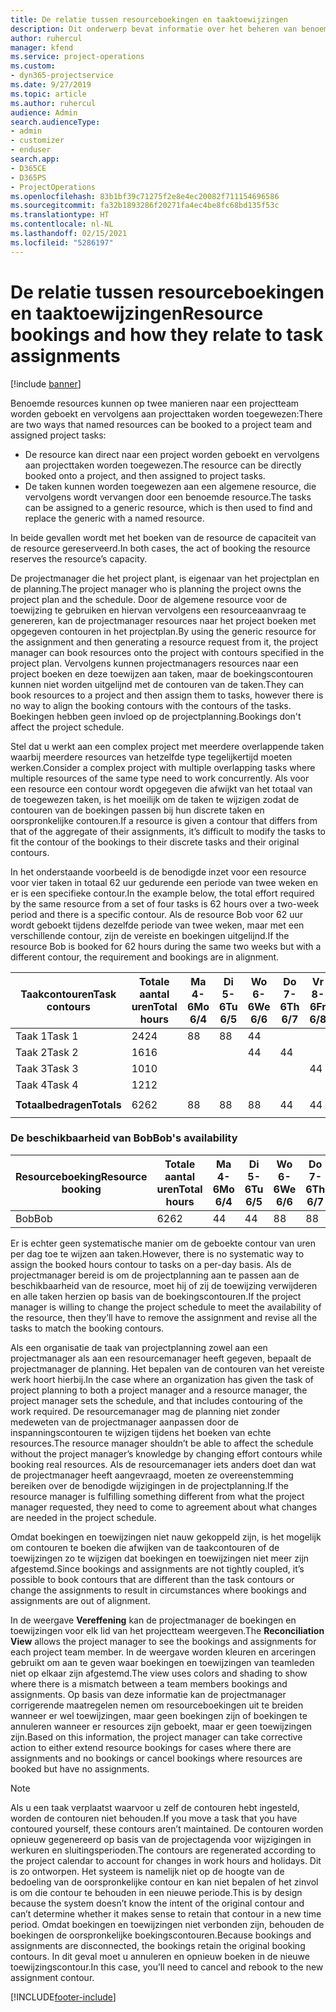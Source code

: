 ```yaml
---
title: De relatie tussen resourceboekingen en taaktoewijzingen
description: Dit onderwerp bevat informatie over het beheren van benoemde resources, resourceboekingen en taaktoewijzingen, en hoe deze betrekking hebben op elkaar.
author: ruhercul
manager: kfend
ms.service: project-operations
ms.custom:
- dyn365-projectservice
ms.date: 9/27/2019
ms.topic: article
ms.author: ruhercul
audience: Admin
search.audienceType:
- admin
- customizer
- enduser
search.app:
- D365CE
- D365PS
- ProjectOperations
ms.openlocfilehash: 83b1bf39c71275f2e8e4ec20082f711154696586
ms.sourcegitcommit: fa32b1893286f20271fa4ec4be8fc68bd135f53c
ms.translationtype: HT
ms.contentlocale: nl-NL
ms.lasthandoff: 02/15/2021
ms.locfileid: "5286197"
---
```

# <a name="resource-bookings-and-how-they-relate-to-task-assignments"></a><span data-ttu-id="b394d-103">De relatie tussen resourceboekingen en taaktoewijzingen</span><span class="sxs-lookup"><span data-stu-id="b394d-103">Resource bookings and how they relate to task assignments</span></span>

[!include [banner](../includes/psa-now-project-operations.md)]

<span data-ttu-id="b394d-104">Benoemde resources kunnen op twee manieren naar een projectteam worden geboekt en vervolgens aan projecttaken worden toegewezen:</span><span class="sxs-lookup"><span data-stu-id="b394d-104">There are two ways that named resources can be booked to a project team and assigned project tasks:</span></span>

- <span data-ttu-id="b394d-105">De resource kan direct naar een project worden geboekt en vervolgens aan projecttaken worden toegewezen.</span><span class="sxs-lookup"><span data-stu-id="b394d-105">The resource can be directly booked onto a project, and then assigned to project tasks.</span></span>
- <span data-ttu-id="b394d-106">De taken kunnen worden toegewezen aan een algemene resource, die vervolgens wordt vervangen door een benoemde resource.</span><span class="sxs-lookup"><span data-stu-id="b394d-106">The tasks can be assigned to a generic resource, which is then used to find and replace the generic with a named resource.</span></span> 

<span data-ttu-id="b394d-107">In beide gevallen wordt met het boeken van de resource de capaciteit van de resource gereserveerd.</span><span class="sxs-lookup"><span data-stu-id="b394d-107">In both cases, the act of booking the resource reserves the resource’s capacity.</span></span>

<span data-ttu-id="b394d-108">De projectmanager die het project plant, is eigenaar van het projectplan en de planning.</span><span class="sxs-lookup"><span data-stu-id="b394d-108">The project manager who is planning the project owns the project plan and the schedule.</span></span> <span data-ttu-id="b394d-109">Door de algemene resource voor de toewijzing te gebruiken en hiervan vervolgens een resourceaanvraag te genereren, kan de projectmanager resources naar het project boeken met opgegeven contouren in het projectplan.</span><span class="sxs-lookup"><span data-stu-id="b394d-109">By using the generic resource for the assignment and then generating a resource request from it, the project manager can book resources onto the project with contours specified in the project plan.</span></span> <span data-ttu-id="b394d-110">Vervolgens kunnen projectmanagers resources naar een project boeken en deze toewijzen aan taken, maar de boekingscontouren kunnen niet worden uitgelijnd met de contouren van de taken.</span><span class="sxs-lookup"><span data-stu-id="b394d-110">They can book resources to a project and then assign them to tasks, however there is no way to align the booking contours with the contours of the tasks.</span></span> <span data-ttu-id="b394d-111">Boekingen hebben geen invloed op de projectplanning.</span><span class="sxs-lookup"><span data-stu-id="b394d-111">Bookings don't affect the project schedule.</span></span>

<span data-ttu-id="b394d-112">Stel dat u werkt aan een complex project met meerdere overlappende taken waarbij meerdere resources van hetzelfde type tegelijkertijd moeten werken.</span><span class="sxs-lookup"><span data-stu-id="b394d-112">Consider a complex project with multiple overlapping tasks where multiple resources of the same type need to work concurrently.</span></span> <span data-ttu-id="b394d-113">Als voor een resource een contour wordt opgegeven die afwijkt van het totaal van de toegewezen taken, is het moeilijk om de taken te wijzigen zodat de contouren van de boekingen passen bij hun discrete taken en oorspronkelijke contouren.</span><span class="sxs-lookup"><span data-stu-id="b394d-113">If a resource is given a contour that differs from that of the aggregate of their assignments, it’s difficult to modify the tasks to fit the contour of the bookings to their discrete tasks and their original contours.</span></span>

<span data-ttu-id="b394d-114">In het onderstaande voorbeeld is de benodigde inzet voor een resource voor vier taken in totaal 62 uur gedurende een periode van twee weken en er is een specifieke contour.</span><span class="sxs-lookup"><span data-stu-id="b394d-114">In the example below, the total effort required by the same resource from a set of four tasks is 62 hours over a two-week period and there is a specific contour.</span></span> <span data-ttu-id="b394d-115">Als de resource Bob voor 62 uur wordt geboekt tijdens dezelfde periode van twee weken, maar met een verschillende contour, zijn de vereiste en boekingen uitgelijnd.</span><span class="sxs-lookup"><span data-stu-id="b394d-115">If the resource Bob is booked for 62 hours during the same two weeks but with a different contour, the requirement and bookings are in alignment.</span></span>

| <span data-ttu-id="b394d-116">**Taakcontouren**</span><span class="sxs-lookup"><span data-stu-id="b394d-116">**Task contours**</span></span>    | <span data-ttu-id="b394d-117">**Totale aantal uren**</span><span class="sxs-lookup"><span data-stu-id="b394d-117">**Total hours**</span></span> | <span data-ttu-id="b394d-118">Ma 4-6</span><span class="sxs-lookup"><span data-stu-id="b394d-118">Mo 6/4</span></span> | <span data-ttu-id="b394d-119">Di 5-6</span><span class="sxs-lookup"><span data-stu-id="b394d-119">Tu 6/5</span></span> | <span data-ttu-id="b394d-120">Wo 6-6</span><span class="sxs-lookup"><span data-stu-id="b394d-120">We 6/6</span></span> | <span data-ttu-id="b394d-121">Do 7-6</span><span class="sxs-lookup"><span data-stu-id="b394d-121">Th 6/7</span></span> | <span data-ttu-id="b394d-122">Vr 8-6</span><span class="sxs-lookup"><span data-stu-id="b394d-122">Fr 6/8</span></span> | <span data-ttu-id="b394d-123">Za 9-6</span><span class="sxs-lookup"><span data-stu-id="b394d-123">Sa 6/9</span></span> | <span data-ttu-id="b394d-124">Zo 10-6</span><span class="sxs-lookup"><span data-stu-id="b394d-124">Su 6/10</span></span> | <span data-ttu-id="b394d-125">Ma 11-6</span><span class="sxs-lookup"><span data-stu-id="b394d-125">Mo 6/11</span></span> | <span data-ttu-id="b394d-126">Di 12-6</span><span class="sxs-lookup"><span data-stu-id="b394d-126">Tu 6/12</span></span> | <span data-ttu-id="b394d-127">Wo 13-6</span><span class="sxs-lookup"><span data-stu-id="b394d-127">We 6/13</span></span> | <span data-ttu-id="b394d-128">Do 14-6</span><span class="sxs-lookup"><span data-stu-id="b394d-128">Th 6/14</span></span> | <span data-ttu-id="b394d-129">Vr 15-6</span><span class="sxs-lookup"><span data-stu-id="b394d-129">Fr 6/15</span></span> |
|----------------------|-----------------|--------|--------|--------|--------|--------|--------|---------|---------|---------|---------|---------|---------|
| <span data-ttu-id="b394d-130">Taak 1</span><span class="sxs-lookup"><span data-stu-id="b394d-130">Task 1</span></span>               | <span data-ttu-id="b394d-131">24</span><span class="sxs-lookup"><span data-stu-id="b394d-131">24</span></span>              | <span data-ttu-id="b394d-132">8</span><span class="sxs-lookup"><span data-stu-id="b394d-132">8</span></span>      | <span data-ttu-id="b394d-133">8</span><span class="sxs-lookup"><span data-stu-id="b394d-133">8</span></span>      | <span data-ttu-id="b394d-134">4</span><span class="sxs-lookup"><span data-stu-id="b394d-134">4</span></span>      |        |        |        |         |         |         | <span data-ttu-id="b394d-135">4</span><span class="sxs-lookup"><span data-stu-id="b394d-135">4</span></span>       |         |         |
| <span data-ttu-id="b394d-136">Taak 2</span><span class="sxs-lookup"><span data-stu-id="b394d-136">Task 2</span></span>               | <span data-ttu-id="b394d-137">16</span><span class="sxs-lookup"><span data-stu-id="b394d-137">16</span></span>              |        |        | <span data-ttu-id="b394d-138">4</span><span class="sxs-lookup"><span data-stu-id="b394d-138">4</span></span>      | <span data-ttu-id="b394d-139">4</span><span class="sxs-lookup"><span data-stu-id="b394d-139">4</span></span>      |        |        |         | <span data-ttu-id="b394d-140">8</span><span class="sxs-lookup"><span data-stu-id="b394d-140">8</span></span>       |         |         |         |         |
| <span data-ttu-id="b394d-141">Taak 3</span><span class="sxs-lookup"><span data-stu-id="b394d-141">Task 3</span></span>               | <span data-ttu-id="b394d-142">10</span><span class="sxs-lookup"><span data-stu-id="b394d-142">10</span></span>              |        |        |        |        | <span data-ttu-id="b394d-143">4</span><span class="sxs-lookup"><span data-stu-id="b394d-143">4</span></span>      |        |         |         | <span data-ttu-id="b394d-144">4</span><span class="sxs-lookup"><span data-stu-id="b394d-144">4</span></span>       |         | <span data-ttu-id="b394d-145">2</span><span class="sxs-lookup"><span data-stu-id="b394d-145">2</span></span>       |         |
| <span data-ttu-id="b394d-146">Taak 4</span><span class="sxs-lookup"><span data-stu-id="b394d-146">Task 4</span></span>               | <span data-ttu-id="b394d-147">12</span><span class="sxs-lookup"><span data-stu-id="b394d-147">12</span></span>              |        |        |        |        |        |        |         |         |         | <span data-ttu-id="b394d-148">4</span><span class="sxs-lookup"><span data-stu-id="b394d-148">4</span></span>       |         | <span data-ttu-id="b394d-149">8</span><span class="sxs-lookup"><span data-stu-id="b394d-149">8</span></span>       |
|                      |                 |        |        |        |        |        |        |         |         |         |         |         |         |
| <span data-ttu-id="b394d-150">**Totaalbedragen**</span><span class="sxs-lookup"><span data-stu-id="b394d-150">**Totals**</span></span>           | <span data-ttu-id="b394d-151">62</span><span class="sxs-lookup"><span data-stu-id="b394d-151">62</span></span>              | <span data-ttu-id="b394d-152">8</span><span class="sxs-lookup"><span data-stu-id="b394d-152">8</span></span>      | <span data-ttu-id="b394d-153">8</span><span class="sxs-lookup"><span data-stu-id="b394d-153">8</span></span>      | <span data-ttu-id="b394d-154">8</span><span class="sxs-lookup"><span data-stu-id="b394d-154">8</span></span>      | <span data-ttu-id="b394d-155">4</span><span class="sxs-lookup"><span data-stu-id="b394d-155">4</span></span>      | <span data-ttu-id="b394d-156">4</span><span class="sxs-lookup"><span data-stu-id="b394d-156">4</span></span>      |        |         | <span data-ttu-id="b394d-157">8</span><span class="sxs-lookup"><span data-stu-id="b394d-157">8</span></span>       | <span data-ttu-id="b394d-158">4</span><span class="sxs-lookup"><span data-stu-id="b394d-158">4</span></span>       | <span data-ttu-id="b394d-159">8</span><span class="sxs-lookup"><span data-stu-id="b394d-159">8</span></span>       | <span data-ttu-id="b394d-160">2</span><span class="sxs-lookup"><span data-stu-id="b394d-160">2</span></span>       | <span data-ttu-id="b394d-161">8</span><span class="sxs-lookup"><span data-stu-id="b394d-161">8</span></span>       |
|                      |                 |        |        |        |        |        |        |         |         |         |         |

### <a name="bobs-availability"></a><span data-ttu-id="b394d-162">De beschikbaarheid van Bob</span><span class="sxs-lookup"><span data-stu-id="b394d-162">Bob's availability</span></span>
| <span data-ttu-id="b394d-163">**Resourceboeking**</span><span class="sxs-lookup"><span data-stu-id="b394d-163">**Resource   booking**</span></span> | <span data-ttu-id="b394d-164">**Totale aantal uren**</span><span class="sxs-lookup"><span data-stu-id="b394d-164">**Total hours**</span></span> | <span data-ttu-id="b394d-165">Ma 4-6</span><span class="sxs-lookup"><span data-stu-id="b394d-165">Mo 6/4</span></span> | <span data-ttu-id="b394d-166">Di 5-6</span><span class="sxs-lookup"><span data-stu-id="b394d-166">Tu 6/5</span></span> | <span data-ttu-id="b394d-167">Wo 6-6</span><span class="sxs-lookup"><span data-stu-id="b394d-167">We 6/6</span></span> | <span data-ttu-id="b394d-168">Do 7-6</span><span class="sxs-lookup"><span data-stu-id="b394d-168">Th 6/7</span></span> | <span data-ttu-id="b394d-169">Vr 8-6</span><span class="sxs-lookup"><span data-stu-id="b394d-169">Fr 6/8</span></span> | <span data-ttu-id="b394d-170">Za 9-6</span><span class="sxs-lookup"><span data-stu-id="b394d-170">Sa 6/9</span></span> | <span data-ttu-id="b394d-171">Zo 10-6</span><span class="sxs-lookup"><span data-stu-id="b394d-171">Su 6/10</span></span> | <span data-ttu-id="b394d-172">Ma 11-6</span><span class="sxs-lookup"><span data-stu-id="b394d-172">Mo 6/11</span></span> | <span data-ttu-id="b394d-173">Di 12-6</span><span class="sxs-lookup"><span data-stu-id="b394d-173">Tu 6/12</span></span> | <span data-ttu-id="b394d-174">Wo 13-6</span><span class="sxs-lookup"><span data-stu-id="b394d-174">We 6/13</span></span> | <span data-ttu-id="b394d-175">Do 14-6</span><span class="sxs-lookup"><span data-stu-id="b394d-175">Th 6/14</span></span> | <span data-ttu-id="b394d-176">Vr 15-6</span><span class="sxs-lookup"><span data-stu-id="b394d-176">Fr 6/15</span></span> |
|------------------------|-----------------|--------|--------|--------|--------|--------|--------|---------|---------|---------|---------|---------|---------|
| <span data-ttu-id="b394d-177">Bob</span><span class="sxs-lookup"><span data-stu-id="b394d-177">Bob</span></span>                    | <span data-ttu-id="b394d-178">62</span><span class="sxs-lookup"><span data-stu-id="b394d-178">62</span></span>              | <span data-ttu-id="b394d-179">4</span><span class="sxs-lookup"><span data-stu-id="b394d-179">4</span></span>      | <span data-ttu-id="b394d-180">4</span><span class="sxs-lookup"><span data-stu-id="b394d-180">4</span></span>      | <span data-ttu-id="b394d-181">8</span><span class="sxs-lookup"><span data-stu-id="b394d-181">8</span></span>      | <span data-ttu-id="b394d-182">8</span><span class="sxs-lookup"><span data-stu-id="b394d-182">8</span></span>      | <span data-ttu-id="b394d-183">8</span><span class="sxs-lookup"><span data-stu-id="b394d-183">8</span></span>      |        |         | <span data-ttu-id="b394d-184">4</span><span class="sxs-lookup"><span data-stu-id="b394d-184">4</span></span>       | <span data-ttu-id="b394d-185">4</span><span class="sxs-lookup"><span data-stu-id="b394d-185">4</span></span>       | <span data-ttu-id="b394d-186">8</span><span class="sxs-lookup"><span data-stu-id="b394d-186">8</span></span>       | <span data-ttu-id="b394d-187">8</span><span class="sxs-lookup"><span data-stu-id="b394d-187">8</span></span>       | <span data-ttu-id="b394d-188">6</span><span class="sxs-lookup"><span data-stu-id="b394d-188">6</span></span>       |

<span data-ttu-id="b394d-189">Er is echter geen systematische manier om de geboekte contour van uren per dag toe te wijzen aan taken.</span><span class="sxs-lookup"><span data-stu-id="b394d-189">However, there is no systematic way to assign the booked hours contour to tasks on a per-day basis.</span></span> <span data-ttu-id="b394d-190">Als de projectmanager bereid is om de projectplanning aan te passen aan de beschikbaarheid van de resource, moet hij of zij de toewijzing verwijderen en alle taken herzien op basis van de boekingscontouren.</span><span class="sxs-lookup"><span data-stu-id="b394d-190">If the project manager is willing to change the project schedule to meet the availability of the resource, then they’ll have to remove the assignment and revise all the tasks to match the booking contours.</span></span>

<span data-ttu-id="b394d-191">Als een organisatie de taak van projectplanning zowel aan een projectmanager als aan een resourcemanager heeft gegeven, bepaalt de projectmanager de planning. Het bepalen van de contouren van het vereiste werk hoort hierbij.</span><span class="sxs-lookup"><span data-stu-id="b394d-191">In the case where an organization has given the task of project planning to both a project manager and a resource manager, the project manager sets the schedule, and that includes contouring of the work required.</span></span> <span data-ttu-id="b394d-192">De resourcemanager mag de planning niet zonder medeweten van de projectmanager aanpassen door de inspanningscontouren te wijzigen tijdens het boeken van echte resources.</span><span class="sxs-lookup"><span data-stu-id="b394d-192">The resource manager shouldn’t be able to affect the schedule without the project manager’s knowledge by changing effort contours while booking real resources.</span></span> <span data-ttu-id="b394d-193">Als de resourcemanager iets anders doet dan wat de projectmanager heeft aangevraagd, moeten ze overeenstemming bereiken over de benodigde wijzigingen in de projectplanning.</span><span class="sxs-lookup"><span data-stu-id="b394d-193">If the resource manager is fulfilling something different from what the project manager requested, they need to come to agreement about what changes are needed in the project schedule.</span></span>

<span data-ttu-id="b394d-194">Omdat boekingen en toewijzingen niet nauw gekoppeld zijn, is het mogelijk om contouren te boeken die afwijken van de taakcontouren of de toewijzingen zo te wijzigen dat boekingen en toewijzingen niet meer zijn afgestemd.</span><span class="sxs-lookup"><span data-stu-id="b394d-194">Since bookings and assignments are not tightly coupled, it’s possible to book contours that are different than the task contours or change the assignments to result in circumstances where bookings and assignments are out of alignment.</span></span>

<span data-ttu-id="b394d-195">In de weergave **Vereffening** kan de projectmanager de boekingen en toewijzingen voor elk lid van het projectteam weergeven.</span><span class="sxs-lookup"><span data-stu-id="b394d-195">The **Reconciliation View** allows the project manager to see the bookings and assignments for each project team member.</span></span> <span data-ttu-id="b394d-196">In de weergave worden kleuren en arceringen gebruikt om aan te geven waar boekingen en toewijzingen van teamleden niet op elkaar zijn afgestemd.</span><span class="sxs-lookup"><span data-stu-id="b394d-196">The view uses colors and shading to show where there is a mismatch between a team members bookings and assignments.</span></span> <span data-ttu-id="b394d-197">Op basis van deze informatie kan de projectmanager corrigerende maatregelen nemen om resourceboekingen uit te breiden wanneer er wel toewijzingen, maar geen boekingen zijn of boekingen te annuleren wanneer er resources zijn geboekt, maar er geen toewijzingen zijn.</span><span class="sxs-lookup"><span data-stu-id="b394d-197">Based on this information, the project manager can take corrective action to either extend resource bookings for cases where there are assignments and no bookings or cancel bookings where resources are booked but have no assignments.</span></span>

> [!NOTE]
> <span data-ttu-id="b394d-198">Als u een taak verplaatst waarvoor u zelf de contouren hebt ingesteld, worden de contouren niet behouden.</span><span class="sxs-lookup"><span data-stu-id="b394d-198">If you move a task that you have contoured yourself, these contours aren’t maintained.</span></span> <span data-ttu-id="b394d-199">De contouren worden opnieuw gegenereerd op basis van de projectagenda voor wijzigingen in werkuren en sluitingsperioden.</span><span class="sxs-lookup"><span data-stu-id="b394d-199">The contours are regenerated according to the project calendar to account for changes in work hours and holidays.</span></span> <span data-ttu-id="b394d-200">Dit is zo ontworpen. Het systeem is namelijk niet op de hoogte van de bedoeling van de oorspronkelijke contour en kan niet bepalen of het zinvol is om die contour te behouden in een nieuwe periode.</span><span class="sxs-lookup"><span data-stu-id="b394d-200">This is by design because the system doesn’t know the intent of the original contour and can’t determine whether it makes sense to retain that contour in a new time period.</span></span> <span data-ttu-id="b394d-201">Omdat boekingen en toewijzingen niet verbonden zijn, behouden de boekingen de oorspronkelijke boekingscontouren.</span><span class="sxs-lookup"><span data-stu-id="b394d-201">Because bookings and assignments are disconnected, the bookings retain the original booking contours.</span></span> <span data-ttu-id="b394d-202">In dit geval moet u annuleren en opnieuw boeken in de nieuwe toewijzingscontour.</span><span class="sxs-lookup"><span data-stu-id="b394d-202">In this case, you’ll need to cancel and rebook to the new assignment contour.</span></span>



[!INCLUDE[footer-include](../includes/footer-banner.md)]